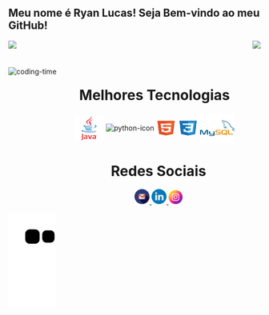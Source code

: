 ## Meu nome é Ryan Lucas! Seja Bem-vindo ao meu GitHub!

<div>
  <img  height="170em" src="https://github-readme-stats-sigma-five.vercel.app/api?username=ryanlcampos&show_icons=true&theme=nightowl&include_all_commits=false&count_private=true"/>
  <img align="right" height="160em" src="https://github-readme-stats-sigma-five.vercel.app/api/top-langs/?username=ryanlcampos&layout=compact&langs_count=16&theme=nightowl"/>
</div>
<br>

<div  align="center"> 
  <div style="display: inline_block"><br>
    <img align="left" height="250" alt="coding-time" src="code.gif">
    <h1 align="center">Melhores Tecnologias</h1>
    <img align="center" height="50" width="60" alt="java-icon"  src="https://github.com/devicons/devicon/blob/master/icons/java/java-original-wordmark.svg">
    <img align="center" height="30" width="30" alt="python-icon" src="https://raw.githubusercontent.com/jmnote/z-icons/master/svg/python.svg">
    <img align="center" height="30" width="40" alt="html-icon" src="https://raw.githubusercontent.com/devicons/devicon/master/icons/html5/html5-original.svg">
    <img align="center" height="30" width="40" alt="css-icon" src="https://raw.githubusercontent.com/devicons/devicon/master/icons/css3/css3-original.svg">
    <img align="center" height="60" width="70" alt="sql-icon" src="https://github.com/devicons/devicon/blob/master/icons/mysql/mysql-original-wordmark.svg">
   </div>
    
  
  <h1 align="center">Redes Sociais</h1>
    <a href = "mailto: ryanlcampos19@gmail.com">
      <img width="30" src="gmailredondo.png">
    </a>
    <a href = "https://www.linkedin.com/in/ryan-lucas-pires-campos-56a9a7227/" target="_blank">
      <img width="30" src="linkedin.png">
    </a>
    <a href = "https://www.instagram.com/ryan_lucas16/"> 
      <img width="28" src="instagram.png">
    </a>
</div>
  
![Snake animation](https://github.com/RyanLCampos/RyanLCampos/blob/output/github-contribution-grid-snake.svg)
